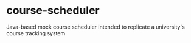 # course-scheduler
Java-based mock course scheduler intended to replicate a university's course tracking system
